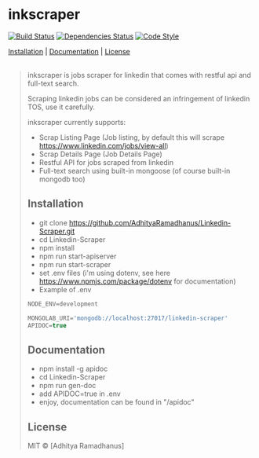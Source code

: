 # inkscraper
[![Build Status](https://travis-ci.org/AdhityaRamadhanus/inkscraper.svg?branch=master)](https://travis-ci.org/AdhityaRamadhanus/inkscraper) [![Dependencies Status](https://david-dm.org/adhityaramadhanus/inkscraper.svg)](https://david-dm.org/adhityaramadhanus/inkscraper) [![Code Style](https://img.shields.io/badge/code%20style-standard-green.svg)](https://github.com/feross/standard)

<p>
  <a href="#installation">Installation</a> |
  <a href="#documentation">Documentation</a> |
  <a href="#licenses">License</a>
  <br><br>
  <blockquote>
  inkscraper is jobs scraper for linkedin that comes with restful api and full-text search.

  Scraping linkedin jobs can be considered an infringement of linkedin TOS, use it carefully.

  inkscraper currently supports:

  - Scrap Listing Page (Job listing, by default this will scrape https://www.linkedin.com/jobs/view-all)
  - Scrap Details Page (Job Details Page)
  - Restful API for jobs scraped from linkedin
  - Full-text search using built-in mongoose (of course built-in mongodb too)
</p>

Installation
------------

* git clone https://github.com/AdhityaRamadhanus/Linkedin-Scraper.git
* cd Linkedin-Scraper
* npm install
* npm run start-apiserver
* npm run start-scraper
* set .env files (i'm using dotenv, see here https://www.npmjs.com/package/dotenv for documentation)
* Example of .env
```js
NODE_ENV=development

MONGOLAB_URI='mongodb://localhost:27017/linkedin-scraper'
APIDOC=true
```

Documentation
------------

* npm install -g apidoc
* cd Linkedin-Scraper
* npm run gen-doc
* add APIDOC=true in .env
* enjoy, documentation can be found in "/apidoc"

License
----

MIT © [Adhitya Ramadhanus]
